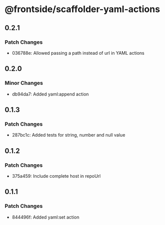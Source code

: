 # @frontside/scaffolder-yaml-actions

## 0.2.1

### Patch Changes

- 036788e: Allowed passing a path instead of url in YAML actions

## 0.2.0

### Minor Changes

- db94da7: Added yaml:append action

## 0.1.3

### Patch Changes

- 287bc1c: Added tests for string, number and null value

## 0.1.2

### Patch Changes

- 375a459: Include complete host in repoUrl

## 0.1.1

### Patch Changes

- 844496f: Added yaml:set action
